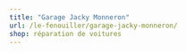 ```yaml
---
title: "Garage Jacky Monneron"
url: /le-fenouiller/garage-jacky-monneron/
shop: réparation de voitures
---
```

